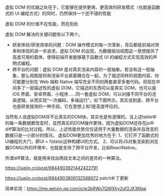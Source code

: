 [](https://mp.weixin.qq.com/s/xCgv9doYhzFW5hf4ZS72WQ)

虚拟 DOM 的优越之处在于，它能够在提供更爽、更高效的研发模式（也就是函数式的 UI 编程方式）的同时，仍然保持一个还不错的性能

虚拟 DOM 的价值不在性能，而在别处

虚拟 DOM 解决的关键问题有以下两个。
* 研发体验/研发效率的问题：DOM 操作模式的每一次革新，背后都是前端对效率和体验的进一步追求。虚拟 DOM 的出现，为数据驱动视图这一思想提供了高度可用的载体，使得前端开发能够基于函数式 UI 的编程方式实现高效的声明式编程。
* 跨平台的问题：虚拟 DOM 是对真实渲染内容的一层抽象。若没有这一层抽象，那么视图层将和渲染平台紧密耦合在一起，为了描述同样的视图内容，你可能要分别在 Web 端和 Native 端写完全不同的两套甚至多套代码。但现在中间多了一层描述性的虚拟 DOM，它描述的东西可以是真实 DOM，也可以是iOS 界面、安卓界面、小程序......同一套虚拟 DOM，可以对接不同平台的渲染逻辑，从而实现“一次编码，多端运行”，如下图所示。其实说到底，跨平台也是研发提效的一种手段，它在思想上和1是高度呼应的。


当然有人说虚拟DOM并不比真实的DOM快，其实也是有道理的。当上述table中的每一条数据都改变时，显然真实的DOM操作更快，因为虚拟DOM还存在js中diff算法的比对过程。所以，上述性能优势仅仅适用于大量数据的渲染并且改变的数据只是一小部分的情况。
虚拟DOM更加优秀的地方在于:
1、它打开了函数式的UI编程的大门，即UI = f(data)这种构建UI的方式。
2、可以将JS对象渲染到浏览器DOM以外的环境中，也就是支持了跨平台开发，比如ReactNative。


所谓diff算法，就是用来找出两段文本之间的差异的一种算法。


https://juejin.cn/post/6844903921442422791

https://juejin.cn/post/6844903806132568072
patch补丁更新




简单实现：https://mp.weixin.qq.com/s/w2b9Wn7QWXhy2qf2JX3Kbw